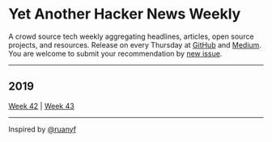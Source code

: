 # Yet Another Hacker News Weekly

A crowd source tech weekly aggregating headlines, articles, open source projects, and resources. Release on every Thursday at [GitHub](https://github.com/yahnw/yahnw/) and [Medium](https://medium.com/@yahnw). You are welcome to submit your recommendation by [new issue](https://github.com/yahnw/yahnw/issues/new).

---

## 2019

[Week 42](https://github.com/yahnw/yahnw/blob/master/2019/42.md) | [Week 43](https://github.com/yahnw/yahnw/blob/master/2019/43.md)

---

Inspired by [@ruanyf](https://github.com/ruanyf/weekly)